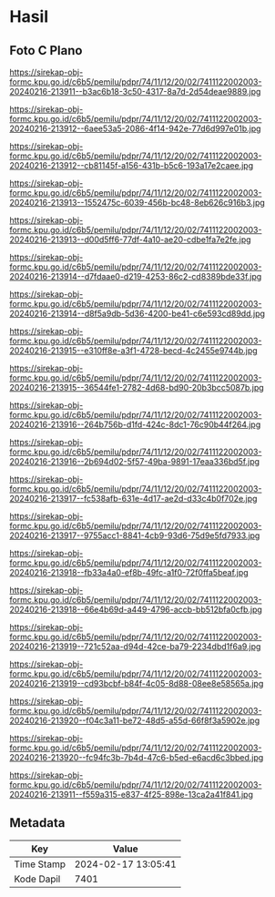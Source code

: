 # Hasil

## Foto C Plano

https://sirekap-obj-formc.kpu.go.id/c6b5/pemilu/pdpr/74/11/12/20/02/7411122002003-20240216-213911--b3ac6b18-3c50-4317-8a7d-2d54deae9889.jpg

https://sirekap-obj-formc.kpu.go.id/c6b5/pemilu/pdpr/74/11/12/20/02/7411122002003-20240216-213912--6aee53a5-2086-4f14-942e-77d6d997e01b.jpg

https://sirekap-obj-formc.kpu.go.id/c6b5/pemilu/pdpr/74/11/12/20/02/7411122002003-20240216-213912--cb81145f-a156-431b-b5c6-193a17e2caee.jpg

https://sirekap-obj-formc.kpu.go.id/c6b5/pemilu/pdpr/74/11/12/20/02/7411122002003-20240216-213913--1552475c-6039-456b-bc48-8eb626c916b3.jpg

https://sirekap-obj-formc.kpu.go.id/c6b5/pemilu/pdpr/74/11/12/20/02/7411122002003-20240216-213913--d00d5ff6-77df-4a10-ae20-cdbe1fa7e2fe.jpg

https://sirekap-obj-formc.kpu.go.id/c6b5/pemilu/pdpr/74/11/12/20/02/7411122002003-20240216-213914--d7fdaae0-d219-4253-86c2-cd8389bde33f.jpg

https://sirekap-obj-formc.kpu.go.id/c6b5/pemilu/pdpr/74/11/12/20/02/7411122002003-20240216-213914--d8f5a9db-5d36-4200-be41-c6e593cd89dd.jpg

https://sirekap-obj-formc.kpu.go.id/c6b5/pemilu/pdpr/74/11/12/20/02/7411122002003-20240216-213915--e310ff8e-a3f1-4728-becd-4c2455e9744b.jpg

https://sirekap-obj-formc.kpu.go.id/c6b5/pemilu/pdpr/74/11/12/20/02/7411122002003-20240216-213915--36544fe1-2782-4d68-bd90-20b3bcc5087b.jpg

https://sirekap-obj-formc.kpu.go.id/c6b5/pemilu/pdpr/74/11/12/20/02/7411122002003-20240216-213916--264b756b-d1fd-424c-8dc1-76c90b44f264.jpg

https://sirekap-obj-formc.kpu.go.id/c6b5/pemilu/pdpr/74/11/12/20/02/7411122002003-20240216-213916--2b694d02-5f57-49ba-9891-17eaa336bd5f.jpg

https://sirekap-obj-formc.kpu.go.id/c6b5/pemilu/pdpr/74/11/12/20/02/7411122002003-20240216-213917--fc538afb-631e-4d17-ae2d-d33c4b0f702e.jpg

https://sirekap-obj-formc.kpu.go.id/c6b5/pemilu/pdpr/74/11/12/20/02/7411122002003-20240216-213917--9755acc1-8841-4cb9-93d6-75d9e5fd7933.jpg

https://sirekap-obj-formc.kpu.go.id/c6b5/pemilu/pdpr/74/11/12/20/02/7411122002003-20240216-213918--fb33a4a0-ef8b-49fc-a1f0-72f0ffa5beaf.jpg

https://sirekap-obj-formc.kpu.go.id/c6b5/pemilu/pdpr/74/11/12/20/02/7411122002003-20240216-213918--66e4b69d-a449-4796-accb-bb512bfa0cfb.jpg

https://sirekap-obj-formc.kpu.go.id/c6b5/pemilu/pdpr/74/11/12/20/02/7411122002003-20240216-213919--721c52aa-d94d-42ce-ba79-2234dbd1f6a9.jpg

https://sirekap-obj-formc.kpu.go.id/c6b5/pemilu/pdpr/74/11/12/20/02/7411122002003-20240216-213919--cd93bcbf-b84f-4c05-8d88-08ee8e58565a.jpg

https://sirekap-obj-formc.kpu.go.id/c6b5/pemilu/pdpr/74/11/12/20/02/7411122002003-20240216-213920--f04c3a11-be72-48d5-a55d-66f8f3a5902e.jpg

https://sirekap-obj-formc.kpu.go.id/c6b5/pemilu/pdpr/74/11/12/20/02/7411122002003-20240216-213920--fc94fc3b-7b4d-47c6-b5ed-e6acd6c3bbed.jpg

https://sirekap-obj-formc.kpu.go.id/c6b5/pemilu/pdpr/74/11/12/20/02/7411122002003-20240216-213911--f559a315-e837-4f25-898e-13ca2a41f841.jpg


## Metadata

| Key        | Value               |
| ---------- | ------------------- |
| Time Stamp | 2024-02-17 13:05:41 |
| Kode Dapil | 7401                |




